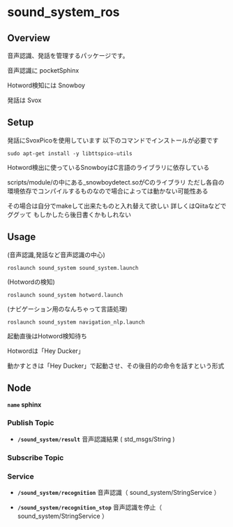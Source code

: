 # sound_system_ros
## Overview
音声認識、発話を管理するパッケージです。

音声認識に pocketSphinx

Hotword検知には Snowboy

発話は Svox

## Setup
発話にSvoxPicoを使用しています
以下のコマンドでインストールが必要です
```
sudo apt-get install -y libttspico-utils
```

Hotword検出に使っているSnowboyはC言語のライブラリに依存している

scripts/module/の中にある_snowboydetect.soがCのライブラリ
ただし各自の環境依存でコンパイルするものなので場合によっては動かない可能性ある

その場合は自分でmakeして出来たものと入れ替えて欲しい
詳しくはQiitaなどでググッて
もしかしたら後日書くかもしれない


## Usage

(音声認識,発話など音声認識の中心)
```
roslaunch sound_system sound_system.launch
```

(Hotwordの検知)
```
roslaunch sound_system hotword.launch 
```

(ナビゲーション用のなんちゃって言語処理)
```
roslaunch sound_system navigation_nlp.launch
```

起動直後はHotword検知待ち

Hotwordは「Hey Ducker」


動かすときは「Hey Ducker」で起動させ、その後目的の命令を話すという形式

## Node
**`name` sphinx**

### Publish Topic

* **`/sound_system/result`** 音声認識結果 ( std_msgs/String )

### Subscribe Topic

### Service

* **`/sound_system/recognition`** 音声認識（ sound_system/StringService ）

* **`/sound_system/recognition_stop`** 音声認識を停止（ sound_system/StringService ）
